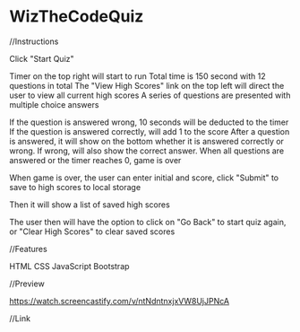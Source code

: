 # WizTheCodeQuiz

//Instructions

Click "Start Quiz"

Timer on the top right will start to run
Total time is 150 second with 12 questions in total
The "View High Scores" link on the top left will direct the user to view all current high scores
A series of questions are presented with multiple choice answers

If the question is answered wrong, 10 seconds will be deducted to the timer
If the question is answered correctly, will add 1 to the score
After a question is answered, it will show on the bottom whether it is answered correctly or wrong. If wrong, will also show the correct answer.
When all questions are answered or the timer reaches 0, game is over

When game is over, the user can enter initial and score, click "Submit" to save to high scores to local storage

Then it will show a list of saved high scores

The user then will have the option to click on "Go Back" to start quiz again, or "Clear High Scores" to clear saved scores

//Features

HTML
CSS
JavaScript
Bootstrap

//Preview

https://watch.screencastify.com/v/ntNdntnxjxVW8UjJPNcA

//Link 

